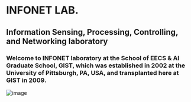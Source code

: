 # INFONET LAB.

## Information Sensing, Processing, Controlling, and Networking laboratory

### Welcome to INFONET laboratory at the School of EECS & AI Graduate School, GIST, which was established in 2002 at the University of Pittsburgh, PA, USA, and transplanted here at GIST in 2009.

![image](https://github.com/user-attachments/assets/5d37f4c1-6828-4974-b2bd-9bb92bfeeb12)

